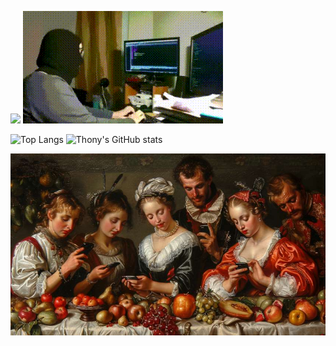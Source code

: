 ![](http://github-profile-summary-cards.vercel.app/api/cards/profile-details?username=unton3ton&theme=nord_dark) ![](https://raw.githubusercontent.com/unton3ton/unton3ton/main/db07b8452cbe00766c4e1.gif)

<!-- [![My Skills](https://skillicons.dev/icons?i=py,linux,bash,c,go,latex,md,pytorch,opencv,tensorflow,octave,regex,sqlite&perline=13)](https://skillicons.dev) -->



![Top Langs](https://github-readme-stats.vercel.app/api/top-langs/?username=unton3ton&layout=compact&theme=dracula&hide=Jupyter+Notebook") ![Thony's GitHub stats](https://github-readme-stats.vercel.app/api?username=unton3ton&show_icons=true&theme=great-gatsby)

<!-- ### Skills: 
![OpenCV](https://img.shields.io/badge/opencv-%23white.svg?style=for-the-badge&logo=opencv&logoColor=white)
![Octave](https://img.shields.io/badge/OCTAVE-darkblue?style=for-the-badge&logo=octave&logoColor=fcd683)
![Keras](https://img.shields.io/badge/Keras-%23D00000.svg?style=for-the-badge&logo=Keras&logoColor=white)
![Plotly](https://img.shields.io/badge/Plotly-%233F4F75.svg?style=for-the-badge&logo=plotly&logoColor=white)
![Linux Mint](https://img.shields.io/badge/Linux%20Mint-87CF3E?style=for-the-badge&logo=Linux%20Mint&logoColor=white)
![SQLite](https://img.shields.io/badge/sqlite-%2307405e.svg?style=for-the-badge&logo=sqlite&logoColor=white)
![Inkscape](https://img.shields.io/badge/Inkscape-e0e0e0?style=for-the-badge&logo=inkscape&logoColor=080A13)
![Gimp Gnu Image Manipulation Program](https://img.shields.io/badge/Gimp-657D8B?style=for-the-badge&logo=gimp&logoColor=FFFFFF)
![Anaconda](https://img.shields.io/badge/Anaconda-%2344A833.svg?style=for-the-badge&logo=anaconda&logoColor=white)
![LibreOffice](https://img.shields.io/badge/LibreOffice-%2318A303?style=for-the-badge&logo=LibreOffice&logoColor=white)
![Ubuntu](https://img.shields.io/badge/Ubuntu-E95420?style=for-the-badge&logo=ubuntu&logoColor=white)
![Arch](https://img.shields.io/badge/Arch%20Linux-1793D1?logo=arch-linux&logoColor=fff&style=for-the-badge)
![Pandas](https://img.shields.io/badge/pandas-%23150458.svg?style=for-the-badge&logo=pandas&logoColor=white)
![PythonAnywhere](https://img.shields.io/badge/pythonanywhere-%232F9FD7.svg?style=for-the-badge&logo=pythonanywhere&logoColor=151515)


### IDEs/Editors: ![Jupyter Notebook](https://img.shields.io/badge/jupyter-%23FA0F00.svg?style=for-the-badge&logo=jupyter&logoColor=white) ![Sublime Text](https://img.shields.io/badge/sublime_text-%23575757.svg?style=for-the-badge&logo=sublime-text&logoColor=important) ![Notepad++](https://img.shields.io/badge/Notepad++-90E59A.svg?style=for-the-badge&logo=notepad%2b%2b&logoColor=black) ![Replit](https://img.shields.io/badge/Replit-DD1200?style=for-the-badge&logo=Replit&logoColor=white)


### Browsers: ![Brave](https://img.shields.io/badge/Brave-FB542B?style=for-the-badge&logo=Brave&logoColor=white) ![Firefox](https://img.shields.io/badge/Firefox-FF7139?style=for-the-badge&logo=Firefox-Browser&logoColor=white) ![TOR](https://img.shields.io/badge/tor-%237E4798.svg?style=for-the-badge&logo=tor-project&logoColor=white) 


### Hobbies: ![Duolingo](https://img.shields.io/badge/Duolingo-%234DC730.svg?style=for-the-badge&logo=Duolingo&logoColor=white) ![Flask](https://img.shields.io/badge/flask-%23000.svg?style=for-the-badge&logo=flask&logoColor=white)


### Music: ![Shazam](https://img.shields.io/badge/shazam-1476FE?style=for-the-badge&logo=shazam&logoColor=white)


### Store: ![F Droid](https://img.shields.io/badge/F_Droid-1976D2?style=for-the-badge&logo=f-droid&logoColor=white)  


![](https://raw.githubusercontent.com/unton3ton/unton3ton/main/meme.jpg) -->

![](https://raw.githubusercontent.com/unton3ton/unton3ton/refs/heads/main/aifonin-socials-850x491.jpg)
